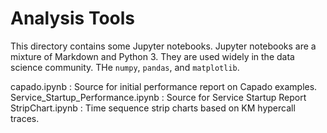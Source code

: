 # Analysis Tools

This directory contains some Jupyter notebooks. Jupyter notebooks are a mixture of Markdown and Python 3. They are used widely in the data science community. THe `numpy`, `pandas`, and `matplotlib`.

capado.ipynb
: Source for initial performance report on Capado examples.
Service_Startup_Performance.ipynb
: Source for Service Startup Report
StripChart.ipynb
: Time sequence strip charts based on KM hypercall traces.